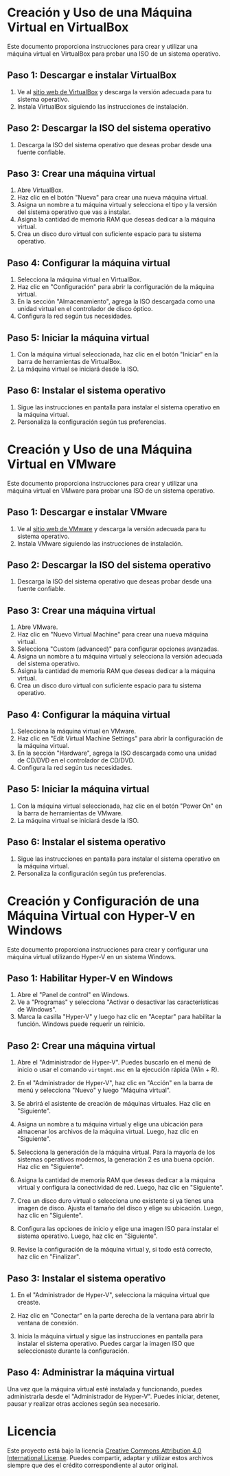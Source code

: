 # Creación y Uso de una Máquina Virtual en VirtualBox

Este documento proporciona instrucciones para crear y utilizar una máquina virtual en VirtualBox para probar una ISO de un sistema operativo.

## Paso 1: Descargar e instalar VirtualBox

1. Ve al [sitio web de VirtualBox](https://www.virtualbox.org/) y descarga la versión adecuada para tu sistema operativo.
2. Instala VirtualBox siguiendo las instrucciones de instalación.

## Paso 2: Descargar la ISO del sistema operativo

1. Descarga la ISO del sistema operativo que deseas probar desde una fuente confiable.

## Paso 3: Crear una máquina virtual

1. Abre VirtualBox.
2. Haz clic en el botón "Nueva" para crear una nueva máquina virtual.
3. Asigna un nombre a tu máquina virtual y selecciona el tipo y la versión del sistema operativo que vas a instalar.
4. Asigna la cantidad de memoria RAM que deseas dedicar a la máquina virtual.
5. Crea un disco duro virtual con suficiente espacio para tu sistema operativo.

## Paso 4: Configurar la máquina virtual

1. Selecciona la máquina virtual en VirtualBox.
2. Haz clic en "Configuración" para abrir la configuración de la máquina virtual.
3. En la sección "Almacenamiento", agrega la ISO descargada como una unidad virtual en el controlador de disco óptico.
4. Configura la red según tus necesidades.

## Paso 5: Iniciar la máquina virtual

1. Con la máquina virtual seleccionada, haz clic en el botón "Iniciar" en la barra de herramientas de VirtualBox.
2. La máquina virtual se iniciará desde la ISO.

## Paso 6: Instalar el sistema operativo

1. Sigue las instrucciones en pantalla para instalar el sistema operativo en la máquina virtual.
2. Personaliza la configuración según tus preferencias.


# Creación y Uso de una Máquina Virtual en VMware

Este documento proporciona instrucciones para crear y utilizar una máquina virtual en VMware para probar una ISO de un sistema operativo.

## Paso 1: Descargar e instalar VMware

1. Ve al [sitio web de VMware](https://www.vmware.com/) y descarga la versión adecuada para tu sistema operativo.
2. Instala VMware siguiendo las instrucciones de instalación.

## Paso 2: Descargar la ISO del sistema operativo

1. Descarga la ISO del sistema operativo que deseas probar desde una fuente confiable.

## Paso 3: Crear una máquina virtual

1. Abre VMware.
2. Haz clic en "Nuevo Virtual Machine" para crear una nueva máquina virtual.
3. Selecciona "Custom (advanced)" para configurar opciones avanzadas.
4. Asigna un nombre a tu máquina virtual y selecciona la versión adecuada del sistema operativo.
5. Asigna la cantidad de memoria RAM que deseas dedicar a la máquina virtual.
6. Crea un disco duro virtual con suficiente espacio para tu sistema operativo.

## Paso 4: Configurar la máquina virtual

1. Selecciona la máquina virtual en VMware.
2. Haz clic en "Edit Virtual Machine Settings" para abrir la configuración de la máquina virtual.
3. En la sección "Hardware", agrega la ISO descargada como una unidad de CD/DVD en el controlador de CD/DVD.
4. Configura la red según tus necesidades.

## Paso 5: Iniciar la máquina virtual

1. Con la máquina virtual seleccionada, haz clic en el botón "Power On" en la barra de herramientas de VMware.
2. La máquina virtual se iniciará desde la ISO.

## Paso 6: Instalar el sistema operativo

1. Sigue las instrucciones en pantalla para instalar el sistema operativo en la máquina virtual.
2. Personaliza la configuración según tus preferencias.


# Creación y Configuración de una Máquina Virtual con Hyper-V en Windows

Este documento proporciona instrucciones para crear y configurar una máquina virtual utilizando Hyper-V en un sistema Windows.

## Paso 1: Habilitar Hyper-V en Windows

1. Abre el "Panel de control" en Windows.
2. Ve a "Programas" y selecciona "Activar o desactivar las características de Windows".
3. Marca la casilla "Hyper-V" y luego haz clic en "Aceptar" para habilitar la función. Windows puede requerir un reinicio.

## Paso 2: Crear una máquina virtual

1. Abre el "Administrador de Hyper-V". Puedes buscarlo en el menú de inicio o usar el comando `virtmgmt.msc` en la ejecución rápida (Win + R).

2. En el "Administrador de Hyper-V", haz clic en "Acción" en la barra de menú y selecciona "Nuevo" y luego "Máquina virtual".

3. Se abrirá el asistente de creación de máquinas virtuales. Haz clic en "Siguiente".

4. Asigna un nombre a tu máquina virtual y elige una ubicación para almacenar los archivos de la máquina virtual. Luego, haz clic en "Siguiente".

5. Selecciona la generación de la máquina virtual. Para la mayoría de los sistemas operativos modernos, la generación 2 es una buena opción. Haz clic en "Siguiente".

6. Asigna la cantidad de memoria RAM que deseas dedicar a la máquina virtual y configura la conectividad de red. Luego, haz clic en "Siguiente".

7. Crea un disco duro virtual o selecciona uno existente si ya tienes una imagen de disco. Ajusta el tamaño del disco y elige su ubicación. Luego, haz clic en "Siguiente".

8. Configura las opciones de inicio y elige una imagen ISO para instalar el sistema operativo. Luego, haz clic en "Siguiente".

9. Revise la configuración de la máquina virtual y, si todo está correcto, haz clic en "Finalizar".

## Paso 3: Instalar el sistema operativo

1. En el "Administrador de Hyper-V", selecciona la máquina virtual que creaste.

2. Haz clic en "Conectar" en la parte derecha de la ventana para abrir la ventana de conexión.

3. Inicia la máquina virtual y sigue las instrucciones en pantalla para instalar el sistema operativo. Puedes cargar la imagen ISO que seleccionaste durante la configuración.

## Paso 4: Administrar la máquina virtual

Una vez que la máquina virtual esté instalada y funcionando, puedes administrarla desde el "Administrador de Hyper-V". Puedes iniciar, detener, pausar y realizar otras acciones según sea necesario.


# Licencia
Este proyecto está bajo la licencia [Creative Commons Attribution 4.0 International License](https://creativecommons.org/licenses/by/4.0/). Puedes compartir, adaptar y utilizar estos archivos siempre que des el crédito correspondiente al autor original.
